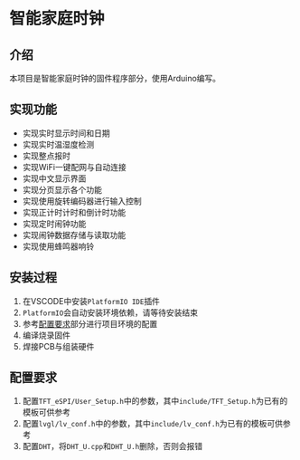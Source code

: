 # 智能家庭时钟

## 介绍

本项目是智能家庭时钟的固件程序部分，使用Arduino编写。

## 实现功能

- 实现实时显示时间和日期
- 实现实时温湿度检测
- 实现整点报时
- 实现WiFi一键配网与自动连接
- 实现中文显示界面
- 实现分页显示各个功能
- 实现使用旋转编码器进行输入控制
- 实现正计时计时和倒计时功能
- 实现定时闹钟功能
- 实现闹钟数据存储与读取功能
- 实现使用蜂鸣器响铃

## 安装过程

1. 在VSCODE中安装`PlatformIO IDE`插件
2. `PlatformIO`会自动安装环境依赖，请等待安装结束
3. 参考[配置要求](#配置要求)部分进行项目环境的配置
4. 编译烧录固件
5. 焊接PCB与组装硬件

## 配置要求
1. 配置`TFT_eSPI/User_Setup.h`中的参数，其中`include/TFT_Setup.h`为已有的模板可供参考
2. 配置`lvgl/lv_conf.h`中的参数，其中`include/lv_conf.h`为已有的模板可供参考
3. 配置`DHT`，将`DHT_U.cpp`和`DHT_U.h`删除，否则会报错

